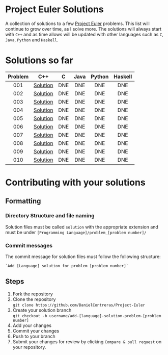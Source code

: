# Project Euler Solutions

A collection of solutions to a few [Project Euler](https://projecteuler.net/) problems. This list will continue to grow over time, as I solve more. The solutions will always start with `C++` and as time allows will be updated with other languages such as `C`, `Java`, `Python` and `Haskell`. 

# Solutions so far

| Problem | C++                                                                                                     | C   | Java | Python | Haskell |
| :-:     | :-:                                                                                                     | :-: | :-:  | :-:    | :-:        |
| 001     | [Solution](https://github.com/DanielContreras/project_euler/blob/master/C++/problem_001/solution.cpp) | DNE | DNE  | DNE    | DNE        |
| 002     | [Solution](https://github.com/DanielContreras/project_euler/blob/master/C++/problem_002/solution.cpp) | DNE | DNE  | DNE    | DNE        |
| 003     | [Solution](https://github.com/DanielContreras/project_euler/blob/master/C++/problem_003/solution.cpp) | DNE | DNE  | DNE    | DNE        |
| 004     | [Solution](https://github.com/DanielContreras/project_euler/blob/master/C++/problem_004/solution.cpp) | DNE | DNE  | DNE    | DNE        |
| 005     | [Solution](https://github.com/DanielContreras/project_euler/blob/master/C++/problem_005/solution.cpp) | DNE | DNE  | DNE    | DNE        |
| 006     | [Solution](https://github.com/DanielContreras/project_euler/blob/master/C++/problem_006/solution.cpp) | DNE | DNE  | DNE    | DNE        |
| 007     | [Solution](https://github.com/DanielContreras/project_euler/blob/master/C++/problem_007/solution.cpp) | DNE | DNE  | DNE    | DNE        |
| 008     | [Solution](https://github.com/DanielContreras/project_euler/blob/master/C++/problem_008/solution.cpp) | DNE | DNE  | DNE    | DNE        |
| 009     | [Solution](https://github.com/DanielContreras/project_euler/blob/master/C++/problem_009/solution.cpp) | DNE | DNE  | DNE    | DNE        |
| 010     | [Solution](https://github.com/DanielContreras/project_euler/blob/master/C++/problem_010/solution.cpp) | DNE | DNE  | DNE    | DNE        |

# Contributing with your solutions

## Formatting

### Directory Structure and file naming

Solution files must be called `solution` with the appropriate extension and must be under `[Programming Language]/problem_[problem number]/`

### Commit messages

The commit message for solution files must follow the following structure:  

    `Add [Language] solution for problem [problem number]`

## Steps

1. Fork the repository
2. Clone the repository  
    `git clone https://github.com/DanielContreras/Project-Euler`
3. Create your solution branch  
    `git checkout -b username/add-[language]-solution-problem-[problem number]`
4. Add your changes  
5. Commit your changes  
6. Push to your branch  
7. Submit your changes for review by clicking `Compare & pull request` on your repository. 
